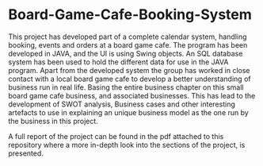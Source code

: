 # Board-Game-Cafe-Booking-System

This project has developed part of a complete calendar system, handling booking, events and orders at a board game cafe. The program has been developed in JAVA, and the UI is using Swing objects. An SQL database system has been used to hold the different data for use in the JAVA program. Apart from the developed system the group has worked in close contact with a local board game cafe to develop a better understanding of business run in real life. Basing the entire business chapter on this small board game cafe business, and associated businesses. This has lead to the development of SWOT analysis, Business cases and other interesting artefacts to use in explaining an unique business model as the one run by the business in this project.

A full report of the project can be found in the pdf attached to this repository where a more in-depth look into the sections of the project, is presented.
